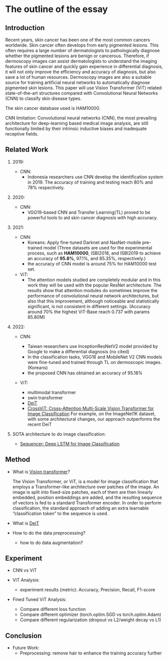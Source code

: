 # The outline of the essay

## Introduction
Recent years, skin cancer has been one of the most common cancers worldwide. Skin cancer often develops from early pigmented lesions. This often requires a large number of dermatologists to pathologically diagnose whether the pigmented lesions are benign or cancerous. Therefore, if dermoscopy images can assist dermatologists to understand the imaging features of skin cancer and quickly gain experience in differential diagnosis, it will not only improve the efficiency and accuracy of diagnosis, but also save a lot of human resources. Dermoscopy images are also a suitable source for training artificial neural networks to automatically diagnose pigmented skin lesions. This paper will use Vision Transformer (ViT) related state-of-the-art structures compared with Convolutional Neural Networks (CNN) to classify skin disease types.

The skin cancer database used is HAM10000. 

CNN limitation: Convolutional neural networks (CNN), the most prevailing architecture for deep-learning based medical image analysis, are still functionally limited by their intrinsic inductive biases and inadequate receptive fields.




## Related Work
1. 2019: 
    - CNN: 
        - Indonesia researchers use CNN develop the identification system in 2019. The accuracy of training and testing reach 80% and 78% respectively.
2. 2020: 
    - CNN:
        - VGG19-based CNN and Transfer Learning(TL) proved to be powerful tools to aid skin cancer diagnosis with high accuracy.

3. 2021: 
    - CNN: 
        - Koreans: Apply fine-tuned Darknet and NasNet-mobile pre-trained model (Three datasets are used for the experimental process, such as **HAM10000**, ISBI2018, and ISBI2019 to achieve an accuracy of **95.8%**, 97.1%, and 85.35%, respectively.)
        - the accuracy of CNN model is around 75% for HAM10000 test set. 
    - ViT:
        - The attention models studied are completely modular and in this work they will be used with the popular ResNet architecture. The results show that attention modules do sometimes improve the performance of convolutional neural network architectures, but also that this improvement, although noticeable and statistically significant, is not consistent in different settings. (Accuracy around 70% the highest ViT-Base reach 0.737 with params 85.80M)

4. 2022: 
    - CNN: 
        - Taiwan researchers use InceptionResNetV2 model provided by Google to make a differential diagnosis (no cited)
        - In the classification tasks, VGG16 and MobileNet V2 CNN models were fine-tuned and trained through TL on dermoscopic images. (Koreans)
        - the proposed CNN has obtained an accuracy of 95.18%
    
    - ViT:
        - multimodal transformer
        - swin transformer
        - [DeiT](https://paperswithcode.com/paper/deit-iii-revenge-of-the-vit)
        - [CrossViT: Cross-Attention Multi-Scale Vision Transformer for Image Classification](https://paperswithcode.com/paper/2103-14899) For example, on the ImageNet1K dataset, with some architectural changes, our approach outperforms the recent DeiT

5. SOTA architecture to do image classification:
    - [Sequencer: Deep LSTM for Image Classification](https://paperswithcode.com/paper/sequencer-deep-lstm-for-image-classification)


## Method
- What is [Vision transformer](https://paperswithcode.com/method/vision-transformer)?

    The Vision Transformer, or ViT, is a model for image classification that employs a Transformer-like architecture over patches of the image. An image is split into fixed-size patches, each of them are then linearly embedded, position embeddings are added, and the resulting sequence of vectors is fed to a standard Transformer encoder. In order to perform classification, the standard approach of adding an extra learnable “classification token” to the sequence is used.

- What is [DeiT](https://paperswithcode.com/paper/deit-iii-revenge-of-the-vit)


- How to do the data preprocessing?

    - how to do data augmentation?






## Experiment
- CNN vs ViT

- ViT Analysis:
    - experiment results (metric): Accuracy, Precision, Recall, F1-score

- Fined Tuned ViT Analysis:
    - Compare different loss function
    - Compare different optimizer (torch.optim.SGD vs torch.optim.Adam)
    - Compare different regularization (dropout vs L2/weight decay vs L1)
     
     


## Conclusion 
- Future Work:
    - Preprocessing: remove hair to enhance the training accuracy further
    

